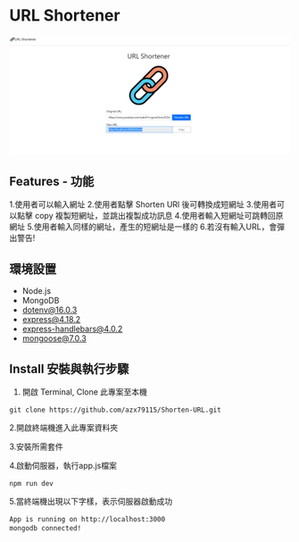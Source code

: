 # URL Shortener

![imge](URL.png)

## Features - 功能

1.使用者可以輸入網址
2.使用者點擊 Shorten URl 後可轉換成短網址
3.使用者可以點擊 copy 複製短網址，並跳出複製成功訊息
4.使用者輸入短網址可跳轉回原網址
5.使用者輸入同樣的網址，產生的短網址是一樣的
6.若沒有輸入URL，會彈出警告!

## 環境設置
- Node.js
- MongoDB
- dotenv@16.0.3
- express@4.18.2
- express-handlebars@4.0.2
- mongoose@7.0.3

## Install 安裝與執行步驟

1. 開啟 Terminal, Clone 此專案至本機

```
git clone https://github.com/azx79115/Shorten-URL.git
```

2.開啟終端機進入此專案資料夾

3.安裝所需套件

4.啟動伺服器，執行app.js檔案

```
npm run dev
```

5.當終端機出現以下字樣，表示伺服器啟動成功

```
App is running on http://localhost:3000
mongodb connected!
```